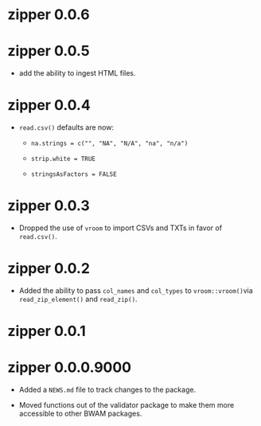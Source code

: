 # zipper 0.0.6

# zipper 0.0.5

-   add the ability to ingest HTML files.

# zipper 0.0.4

-   `read.csv()` defaults are now:

    -   `na.strings = c("", "NA", "N/A", "na", "n/a")`

    -   `strip.white = TRUE`

    -   `stringsAsFactors = FALSE`

# zipper 0.0.3

-   Dropped the use of `vroom` to import CSVs and TXTs in favor of `read.csv()`.

# zipper 0.0.2

-   Added the ability to pass `col_names` and `col_types` to `vroom::vroom()`via `read_zip_element()` and `read_zip()`.

# zipper 0.0.1

# zipper 0.0.0.9000

-   Added a `NEWS.md` file to track changes to the package.

-   Moved functions out of the validator package to make them more accessible to other BWAM packages.
